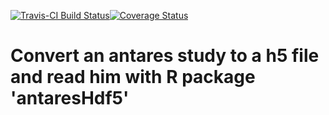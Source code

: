 [![Travis-CI Build Status](https://travis-ci.org/rte-antares-rpackage/antaresHDF5.svg?branch=master)](https://travis-ci.org/rte-antares-rpackage/antaresHDF5)[![Coverage Status](https://img.shields.io/codecov/c/github/rte-antares-rpackage/antaresHDF5/master.svg)](https://codecov.io/github/rte-antares-rpackage/antaresHDF5?branch=master)

# Convert an antares study to a h5 file and read him with R package 'antaresHdf5'
